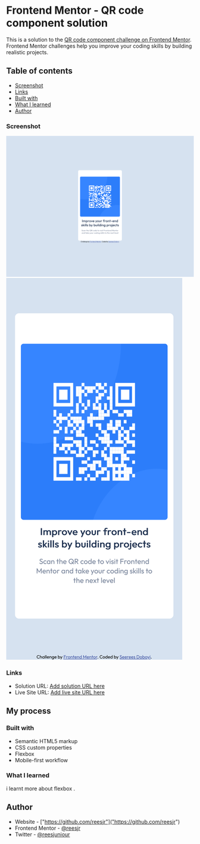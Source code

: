 # Frontend Mentor - QR code component solution

This is a solution to the [QR code component challenge on Frontend Mentor](https://www.frontendmentor.io/challenges/qr-code-component-iux_sIO_H). Frontend Mentor challenges help you improve your coding skills by building realistic projects. 

## Table of contents

  - [Screenshot](#screenshot)
  - [Links](#links)
  - [Built with](#built-with)
  - [What I learned](#what-i-learned)
- [Author](#author)


### Screenshot

![](./screenshot/Screen%20Shot%202022-09-16%20at%2020.50.20.png)
![](./screenshot/Screen%20Shot%202022-09-16%20at%2020.53.21.png)



### Links

- Solution URL: [Add solution URL here](https://github.com/reesjr/qr-code-component-main.git)
- Live Site URL: [Add live site URL here](https://your-live-site-url.com)

## My process

### Built with

- Semantic HTML5 markup
- CSS custom properties
- Flexbox
- Mobile-first workflow

### What I learned

i learnt more about flexbox .





## Author

- Website - ["https://github.com/reesjr"]("https://github.com/reesjr")
- Frontend Mentor - [@reesjr](https://www.frontendmentor.io/profile/reesjr)
- Twitter - [@reesjuniour](https://www.twitter.com/reesjuniour)
